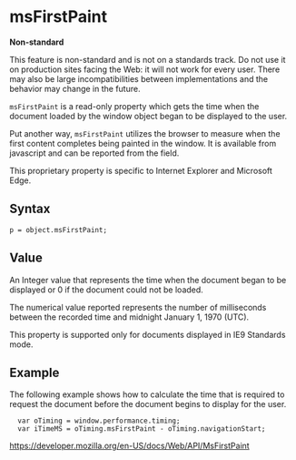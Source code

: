 # msFirstPaint

**Non-standard**

This feature is non-standard and is not on a standards track. Do not use it on production sites facing the Web: it will not work for every user. There may also be large incompatibilities between implementations and the behavior may change in the future.

`msFirstPaint` is a read-only property which gets the time when the document loaded by the window object began to be displayed to the user.

Put another way, `msFirstPaint` utilizes the browser to measure when the first content completes being painted in the window. It is available from javascript and can be reported from the field.

This proprietary property is specific to Internet Explorer and Microsoft Edge.

## Syntax

    p = object.msFirstPaint;

## Value

An Integer value that represents the time when the document began to be displayed or 0 if the document could not be loaded.

The numerical value reported represents the number of milliseconds between the recorded time and midnight January 1, 1970 (UTC).

This property is supported only for documents displayed in IE9 Standards mode.

## Example

The following example shows how to calculate the time that is required to request the document before the document begins to display for the user.

      var oTiming = window.performance.timing;
      var iTimeMS = oTiming.msFirstPaint - oTiming.navigationStart;

<a href="https://developer.mozilla.org/en-US/docs/Web/API/MsFirstPaint" class="_attribution-link">https://developer.mozilla.org/en-US/docs/Web/API/MsFirstPaint</a>
